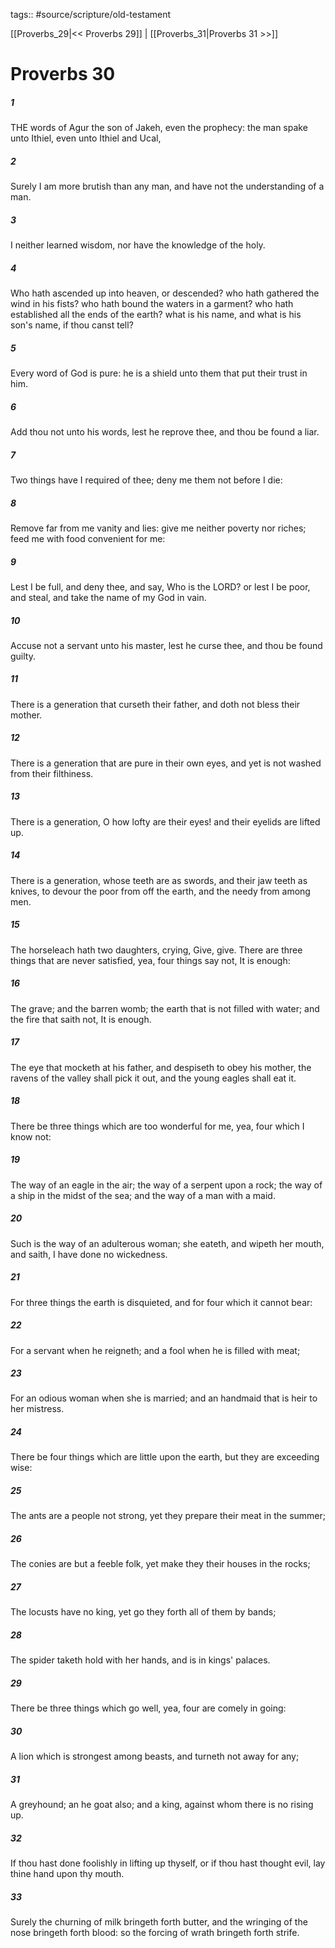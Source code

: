 tags:: #source/scripture/old-testament

[[Proverbs_29|<< Proverbs 29]] | [[Proverbs_31|Proverbs 31 >>]]

# Proverbs 30

##### 1

THE words of Agur the son of Jakeh, even the prophecy: the man spake unto Ithiel, even unto Ithiel and Ucal,

##### 2

Surely I am more brutish than any man, and have not the understanding of a man.

##### 3

I neither learned wisdom, nor have the knowledge of the holy.

##### 4

Who hath ascended up into heaven, or descended? who hath gathered the wind in his fists? who hath bound the waters in a garment? who hath established all the ends of the earth? what is his name, and what is his son's name, if thou canst tell?

##### 5

Every word of God is pure: he is a shield unto them that put their trust in him.

##### 6

Add thou not unto his words, lest he reprove thee, and thou be found a liar.

##### 7

Two things have I required of thee; deny me them not before I die:

##### 8

Remove far from me vanity and lies: give me neither poverty nor riches; feed me with food convenient for me:

##### 9

Lest I be full, and deny thee, and say, Who is the LORD? or lest I be poor, and steal, and take the name of my God in vain.

##### 10

Accuse not a servant unto his master, lest he curse thee, and thou be found guilty.

##### 11

There is a generation that curseth their father, and doth not bless their mother.

##### 12

There is a generation that are pure in their own eyes, and yet is not washed from their filthiness.

##### 13

There is a generation, O how lofty are their eyes! and their eyelids are lifted up.

##### 14

There is a generation, whose teeth are as swords, and their jaw teeth as knives, to devour the poor from off the earth, and the needy from among men.

##### 15

The horseleach hath two daughters, crying, Give, give. There are three things that are never satisfied, yea, four things say not, It is enough:

##### 16

The grave; and the barren womb; the earth that is not filled with water; and the fire that saith not, It is enough.

##### 17

The eye that mocketh at his father, and despiseth to obey his mother, the ravens of the valley shall pick it out, and the young eagles shall eat it.

##### 18

There be three things which are too wonderful for me, yea, four which I know not:

##### 19

The way of an eagle in the air; the way of a serpent upon a rock; the way of a ship in the midst of the sea; and the way of a man with a maid.

##### 20

Such is the way of an adulterous woman; she eateth, and wipeth her mouth, and saith, I have done no wickedness.

##### 21

For three things the earth is disquieted, and for four which it cannot bear:

##### 22

For a servant when he reigneth; and a fool when he is filled with meat;

##### 23

For an odious woman when she is married; and an handmaid that is heir to her mistress.

##### 24

There be four things which are little upon the earth, but they are exceeding wise:

##### 25

The ants are a people not strong, yet they prepare their meat in the summer;

##### 26

The conies are but a feeble folk, yet make they their houses in the rocks;

##### 27

The locusts have no king, yet go they forth all of them by bands;

##### 28

The spider taketh hold with her hands, and is in kings' palaces.

##### 29

There be three things which go well, yea, four are comely in going:

##### 30

A lion which is strongest among beasts, and turneth not away for any;

##### 31

A greyhound; an he goat also; and a king, against whom there is no rising up.

##### 32

If thou hast done foolishly in lifting up thyself, or if thou hast thought evil, lay thine hand upon thy mouth.

##### 33

Surely the churning of milk bringeth forth butter, and the wringing of the nose bringeth forth blood: so the forcing of wrath bringeth forth strife.
